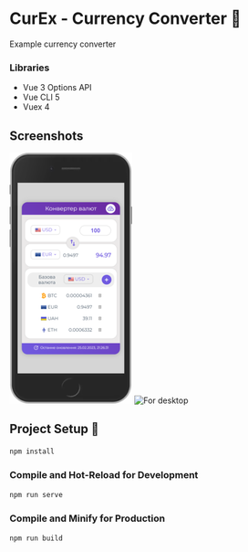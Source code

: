 
# CurEx - Currency Converter 📝  

Example currency converter

### Libraries

- Vue 3 Options API
- Vue CLI 5
- Vuex 4


## Screenshots
![App Screenshot](public/screenshots/curex.png)
![For desktop](public/screenshot/curex_green.png)  


## Project Setup 🚀

```sh
npm install
```

### Compile and Hot-Reload for Development

```sh
npm run serve
```

### Compile and Minify for Production

```sh
npm run build
```
